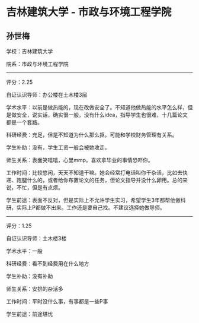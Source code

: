 # 吉林建筑大学 - 市政与环境工程学院

## 孙世梅

学校：吉林建筑大学

院系：市政与环境工程学院

* * *

评分：2.25

自证认识导师：办公楼在土木楼3层

学术水平：以前是做热能的，现在改做安全了。不知道他做热能的水平怎么样，但是做安全，说实话，确实很一般，没有什么idea，指导学生也很难，十几篇论文都是一个套路。

科研经费：充足，但是不知道为什么那么抠。可能和学校财务管理有关系。

学生补助：没有，学生工资一般会被她收走。

师生关系：表面笑嘻嘻，心里mmp。喜欢拿毕业的事情恐吓你。

工作时间：比较悠闲，天天不知道干嘛。她会经常打电话叫你干杂活，比如去快递、跑腿什么的，或者给你布置论文的任务，但论文指导并没什么卵用。总的来说，不忙，但是有点烦。

学生前途：表面不反对，但是实际上不允许学生实习，希望学生3年都帮他做科研，实际上P都做不出来。工作还是要自己找。不建议选择她做导师。

* * *

评分：1.25

自证认识导师：土木楼3楼

学术水平：一般

科研经费：看不到经费用在什么地方

学生补助：没有补助

师生关系：安排的杂活多

工作时间：平时没什么事，有事都是一些P事

学生前途：前途堪忧